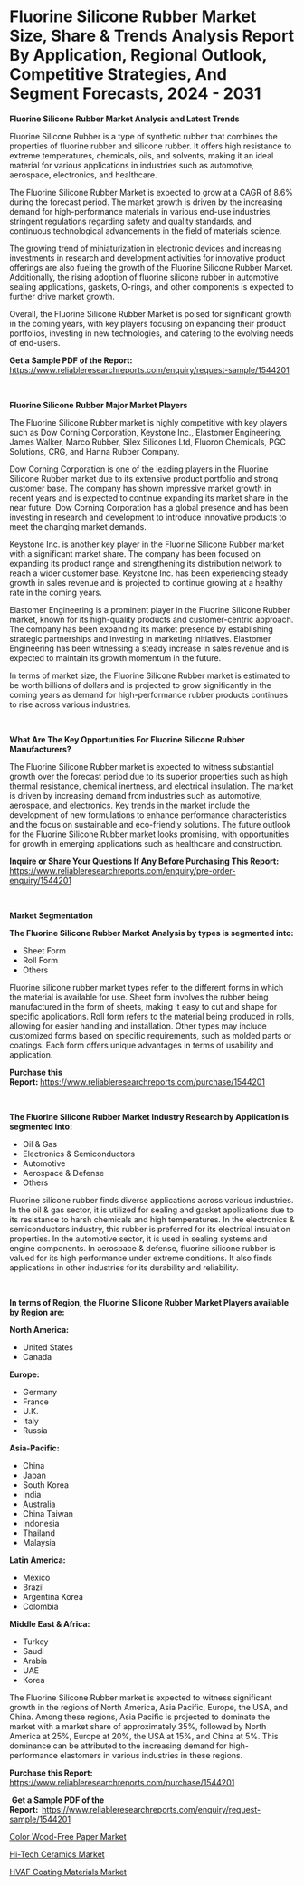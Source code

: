 <p><h1>Fluorine Silicone Rubber Market Size, Share & Trends Analysis Report By Application, Regional Outlook, Competitive Strategies, And Segment Forecasts, 2024 - 2031</h1></p><p><strong>Fluorine Silicone Rubber Market Analysis and Latest Trends</strong></p>
<p><p>Fluorine Silicone Rubber is a type of synthetic rubber that combines the properties of fluorine rubber and silicone rubber. It offers high resistance to extreme temperatures, chemicals, oils, and solvents, making it an ideal material for various applications in industries such as automotive, aerospace, electronics, and healthcare.</p><p>The Fluorine Silicone Rubber Market is expected to grow at a CAGR of 8.6% during the forecast period. The market growth is driven by the increasing demand for high-performance materials in various end-use industries, stringent regulations regarding safety and quality standards, and continuous technological advancements in the field of materials science.</p><p>The growing trend of miniaturization in electronic devices and increasing investments in research and development activities for innovative product offerings are also fueling the growth of the Fluorine Silicone Rubber Market. Additionally, the rising adoption of fluorine silicone rubber in automotive sealing applications, gaskets, O-rings, and other components is expected to further drive market growth.</p><p>Overall, the Fluorine Silicone Rubber Market is poised for significant growth in the coming years, with key players focusing on expanding their product portfolios, investing in new technologies, and catering to the evolving needs of end-users.</p></p>
<p><strong>Get a Sample PDF of the Report:&nbsp;</strong> <a href="https://www.reliableresearchreports.com/enquiry/request-sample/1544201">https://www.reliableresearchreports.com/enquiry/request-sample/1544201</a></p>
<p>&nbsp;</p>
<p><strong>Fluorine Silicone Rubber Major Market Players</strong></p>
<p><p>The Fluorine Silicone Rubber market is highly competitive with key players such as Dow Corning Corporation, Keystone Inc., Elastomer Engineering, James Walker, Marco Rubber, Silex Silicones Ltd, Fluoron Chemicals, PGC Solutions, CRG, and Hanna Rubber Company. </p><p>Dow Corning Corporation is one of the leading players in the Fluorine Silicone Rubber market due to its extensive product portfolio and strong customer base. The company has shown impressive market growth in recent years and is expected to continue expanding its market share in the near future. Dow Corning Corporation has a global presence and has been investing in research and development to introduce innovative products to meet the changing market demands.</p><p>Keystone Inc. is another key player in the Fluorine Silicone Rubber market with a significant market share. The company has been focused on expanding its product range and strengthening its distribution network to reach a wider customer base. Keystone Inc. has been experiencing steady growth in sales revenue and is projected to continue growing at a healthy rate in the coming years.</p><p>Elastomer Engineering is a prominent player in the Fluorine Silicone Rubber market, known for its high-quality products and customer-centric approach. The company has been expanding its market presence by establishing strategic partnerships and investing in marketing initiatives. Elastomer Engineering has been witnessing a steady increase in sales revenue and is expected to maintain its growth momentum in the future.</p><p>In terms of market size, the Fluorine Silicone Rubber market is estimated to be worth billions of dollars and is projected to grow significantly in the coming years as demand for high-performance rubber products continues to rise across various industries.</p></p>
<p>&nbsp;</p>
<p><strong>What Are The Key Opportunities For Fluorine Silicone Rubber Manufacturers?</strong></p>
<p><p>The Fluorine Silicone Rubber market is expected to witness substantial growth over the forecast period due to its superior properties such as high thermal resistance, chemical inertness, and electrical insulation. The market is driven by increasing demand from industries such as automotive, aerospace, and electronics. Key trends in the market include the development of new formulations to enhance performance characteristics and the focus on sustainable and eco-friendly solutions. The future outlook for the Fluorine Silicone Rubber market looks promising, with opportunities for growth in emerging applications such as healthcare and construction.</p></p>
<p><strong>Inquire or Share Your Questions If Any Before Purchasing This Report:</strong> <a href="https://www.reliableresearchreports.com/enquiry/pre-order-enquiry/1544201">https://www.reliableresearchreports.com/enquiry/pre-order-enquiry/1544201</a></p>
<p>&nbsp;</p>
<p><strong>Market Segmentation</strong></p>
<p><strong>The Fluorine Silicone Rubber Market Analysis by types is segmented into:</strong></p>
<p><ul><li>Sheet Form</li><li>Roll Form</li><li>Others</li></ul></p>
<p><p>Fluorine silicone rubber market types refer to the different forms in which the material is available for use. Sheet form involves the rubber being manufactured in the form of sheets, making it easy to cut and shape for specific applications. Roll form refers to the material being produced in rolls, allowing for easier handling and installation. Other types may include customized forms based on specific requirements, such as molded parts or coatings. Each form offers unique advantages in terms of usability and application.</p></p>
<p><strong>Purchase this Report:&nbsp;</strong><a href="https://www.reliableresearchreports.com/purchase/1544201">https://www.reliableresearchreports.com/purchase/1544201</a></p>
<p>&nbsp;</p>
<p><strong>The Fluorine Silicone Rubber Market Industry Research by Application is segmented into:</strong></p>
<p><ul><li>Oil & Gas</li><li>Electronics & Semiconductors</li><li>Automotive</li><li>Aerospace & Defense</li><li>Others</li></ul></p>
<p><p>Fluorine silicone rubber finds diverse applications across various industries. In the oil & gas sector, it is utilized for sealing and gasket applications due to its resistance to harsh chemicals and high temperatures. In the electronics & semiconductors industry, this rubber is preferred for its electrical insulation properties. In the automotive sector, it is used in sealing systems and engine components. In aerospace & defense, fluorine silicone rubber is valued for its high performance under extreme conditions. It also finds applications in other industries for its durability and reliability.</p></p>
<p>&nbsp;</p>
<p><strong>In terms of Region, the Fluorine Silicone Rubber Market Players available by Region are:</strong></p>
<p>
    <p> <strong> North America: </strong>
        <ul>
            <li>United States</li>
            <li>Canada</li>
        </ul>
        </p> 
    <p> <strong> Europe: </strong>
        <ul>
            <li>Germany</li>
            <li>France</li>
            <li>U.K.</li>
            <li>Italy</li>
            <li>Russia</li>
        </ul>
        </p> 
    <p> <strong> Asia-Pacific: </strong>
        <ul>
            <li>China</li>
            <li>Japan</li>
            <li>South Korea</li>
            <li>India</li>
            <li>Australia</li>
            <li>China Taiwan</li>
            <li>Indonesia</li>
            <li>Thailand</li>
            <li>Malaysia</li>
        </ul>
        </p> 
    <p> <strong> Latin America: </strong>
        <ul>
            <li>Mexico</li>
            <li>Brazil</li>
            <li>Argentina Korea</li>
            <li>Colombia</li>
        </ul>
        </p> 
    <p> <strong> Middle East & Africa: </strong>
        <ul>
            <li>Turkey</li>
            <li>Saudi</li>
            <li>Arabia</li>
            <li>UAE</li>
            <li>Korea</li>
        </ul>
    </p>
    </p>
<p><p>The Fluorine Silicone Rubber market is expected to witness significant growth in the regions of North America, Asia Pacific, Europe, the USA, and China. Among these regions, Asia Pacific is projected to dominate the market with a market share of approximately 35%, followed by North America at 25%, Europe at 20%, the USA at 15%, and China at 5%. This dominance can be attributed to the increasing demand for high-performance elastomers in various industries in these regions.</p></p>
<p><strong>Purchase this Report: </strong><a href="https://www.reliableresearchreports.com/purchase/1544201">https://www.reliableresearchreports.com/purchase/1544201</a></p>
<p>&nbsp;<strong>Get a Sample PDF of the Report:&nbsp;&nbsp;</strong><a href="https://www.reliableresearchreports.com/enquiry/request-sample/1544201">https://www.reliableresearchreports.com/enquiry/request-sample/1544201</a></p>
<p><strong></strong></p>
<p><p><a href="https://github.com/dimitrishawkinswaynenp91rgz/Market-Research-Report-List-1/blob/main/color-wood-free-paper-market.md">Color Wood-Free Paper Market</a></p><p><a href="https://github.com/changoleonlaverguenzanoexiste/Market-Research-Report-List-2/blob/main/hi-tech-ceramics-market.md">Hi-Tech Ceramics Market</a></p><p><a href="https://github.com/danielneavesallisons03mba/Market-Research-Report-List-1/blob/main/hvaf-coating-materials-market.md">HVAF Coating Materials Market</a></p></p>